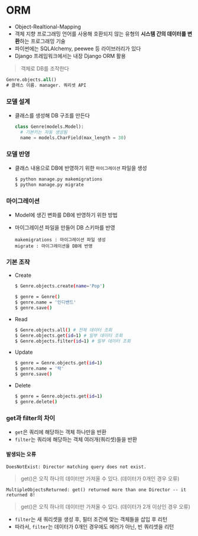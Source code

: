 # ORM

- Object-Realtional-Mapping
- 객체 지향 프로그래밍 언어를 사용해 호환되지 않는 유형의 **시스템 간의 데이터를 변환**하는 프로그래밍 기술
- 파이썬에는 SQLAlchemy, peewee 등 라이브러리가 있다
- Django 프레임워크에서는 내장 Django ORM 활용

> 객체로 DB를 조작한다

```sql
Genre.objects.all()
# 클래스 이름. manager. 쿼리셋 API
```



### 모델 설계

- 클래스를 생성해 DB 구조를 만든다

  ```python
  class Genre(models.Model):
    # 기본키는 자동 생성됨
    name = models.CharField(max_length = 30)
  ```

  

### 모델 반영

- 클래스 내용으로 DB에 반영하기 위한 `마이그레이션` 파일을 생성

  ```bash
  $ python manage.py makemigrations
  $ python manage.py migrate
  ```

  

### 마이그레이션

- Model에 생긴 변화를 DB에 반영하기 위한 방법

- 마이그레이션 파일을 만들어 DB 스키마를 반영

  ```
  makemigrations : 마이그레이션 파일 생성
  migrate : 마이그레이션을 DB에 반영
  ```

  

### 기본 조작

- Create

  ```bash
  $ Genre.objects.create(name='Pop')
  
  $ genre = Genre()
  $ genre.name = '인디밴드'
  $ genre.save()
  ```

  

- Read

  ```bash
  $ Genre.objects.all() # 전체 데이터 조회
  $ Genre.objects.get(id=1) # 일부 데이터 조회
  $ Genre.objects.filter(id=1) # 일부 데이터 조회
  ```



- Update

  ```bash
  $ genre = Genre.objects.get(id=1)
  $ genre.name = '락'
  $ genre.save()
  ```

  

- Delete

  ```bash
  $ genre = Genre.objects.get(id=1)
  $ genre.delete()
  ```

  

### get과 filter의 차이

- `get`은 쿼리에 해당하는 객체 하나만을 반환
- `filter`는 쿼리에 해당하는 객체 여러개(쿼리셋)들을 반환

#### 발생되는 오류

```
DoesNotExist: Director matching query does not exist.
```

> get()은 오직 하나의 데이터만 가져올 수 있다. (데이터가 0개인 경우 오류)



```
MultipleObjectsReturned: get() returned more than one Director -- it returned 8!
```

> get()은 오직 하나의 데이터만 가져올 수 있다. (데이터가 2개 이상인 경우 오류)

- `filter`는 새 쿼리셋을 생성 후, 필터 조건에 맞는 객체들을 삽입 후 리턴
- 따라서, `filter`는 데이터가 0개인 경우에도 에러가 아닌, 빈 쿼리셋을 리턴
